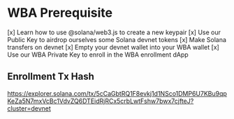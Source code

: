 # WBA Prerequisite

[x] Learn how to use @solana/web3.js to create a new keypair
[x] Use our Public Key to airdrop ourselves some Solana devnet tokens
[x] Make Solana transfers on devnet
[x] Empty your devnet wallet into your WBA wallet
[x] Use our WBA Private Key to enroll in the WBA enrollment dApp

## Enrollment Tx Hash

https://explorer.solana.com/tx/5cCaGbtRQ1F8evkj1d1NSco1DMP6U7KBu9qpKeZa5N7mxVcBc1VdvZQ6DTEidRjRCx5crbLwtFshw7bwx7cjfteJ?cluster=devnet